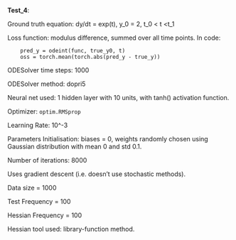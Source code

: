 **Test_4**:

Ground truth equation: dy/dt = exp(t), y_0 = 2, t_0 &lt; t &lt;t_1

Loss function: modulus difference, summed over all time points. In code:


```
    pred_y = odeint(func, true_y0, t)
    oss = torch.mean(torch.abs(pred_y - true_y))
```


ODESolver time steps: 1000

ODESolver method: dopri5

Neural net used: 1 hidden layer with 10 units, with tanh() activation function. 

Optimizer: <code>optim.RMSprop</code>

Learning Rate: 10^-3

Parameters Initialisation: biases = 0, weights randomly chosen using Gaussian distribution with mean 0 and std 0.1.

Number of iterations: 8000

Uses gradient descent (i.e. doesn’t use stochastic methods).

Data size = 1000

Test Frequency = 100

Hessian Frequency = 100

Hessian tool used: library-function method.
